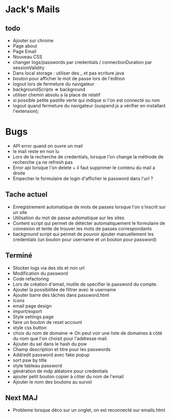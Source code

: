 # Jack's Mails

## todo
- Ajouter sur chrome
- Page about
- Page Email
- Nouveau CSS 
- changer logs/passwords par credentials / connectionDuration par sessionValidity
- Dans local storage : utiliser des _ et pas ecriture java
- bouton pour afficher le mot de passe lors de l'édition
- logout lors de fermeture du navigateur 
- backgroundScripts => background
- utiliser chemin absolu a la place de relatif
- si possible petite pastille verte qui indique si l'on est connecté ou non
- logout quand fermeture du navigateur (suspend.js a vérifier en installant l'extension);
# Bugs 
- API error quand on ouvre un mail
- le mail reste en non lu
- Lors de la recherche de credentials, lorsque l'on change la méthode de recherche ça ne refresh pas
- Error api lorsque l'on delete + il faut supprimer le contenu du mail a droite
- Empecher le formulaire de login d'afficher le password dans l'url ?

## Tache actuel
- Enregistrement automatique de mots de passes lorsque l'on s'inscrit sur un site
- Utilisation du mot de passe automatique sur les sites 
- Content script qui permet de détécter automatiquement le formulaire de connexion et tente de trouver les mots de passes correspondants
- background script qui permet de pouvoir ajouter manuellement les credentials (un bouton pour username et un bouton pour password)
## Terminé
- Stocker logs via des ids et non url 
- Modification du password 
- Code refactoring 
- Lors de création d'email, inutile de spécifier le password du compte.
- Ajouter la possibilitée de filtrer avec le username
- Ajouter barre des tâches dans password.html
- Icons
- email page design
- import/export 
- Style settings page
- faire un bouton de reset account
- style css button
- choix du nom de domaine => On peut voir une liste de domaines à côté du nom que l'on choisit pour l'addresse mail.
- Ajouter du sel dans le hash du psw
- Champ description et titre pour les passwords
- Add/edit password avec fake popup
- sort psw by title
- style tableau password
- génération de mdp aléatoire pour credentials
- ajouter petit bouton copier à côter du nom de l'email
- Ajouter le nom des boutons au survol


## Next MAJ
- Probleme lorsque déco sur un onglet, on est reconnecté sur emails.html